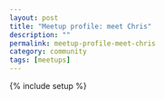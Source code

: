 ```yaml
---
layout: post
title: "Meetup profile: meet Chris"
description: ""
permalink: meetup-profile-meet-chris
category: community
tags: [meetups]
---
```

{% include setup %}
